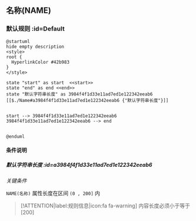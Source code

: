 ## 名称(NAME) <!-- {docsify-ignore-all} -->

   

### 默认规则 :id=Default

```plantuml
@startuml
hide empty description
<style>
root {
  HyperlinkColor #42b983
}
</style>

state "start" as start  <<start>>
state "end" as end <<end>>
state "默认字符串长度" as 3984f4f1d33e11ad7ed1e122342eeab6 [[$./Name#a3984f4f1d33e11ad7ed1e122342eeab6 {"默认字符串长度"}]]


start --> 3984f4f1d33e11ad7ed1e122342eeab6 
3984f4f1d33e11ad7ed1e122342eeab6 --> end 


@enduml
```

#### 条件说明

##### 默认字符串长度 :id=a3984f4f1d33e11ad7ed1e122342eeab6


*关键条件*


`NAME(名称)` 属性长度在区间 `(0 , 200]` 内

> [!ATTENTION|label:规则信息|icon:fa fa-warning]
> 内容长度必须小于等于[200]







